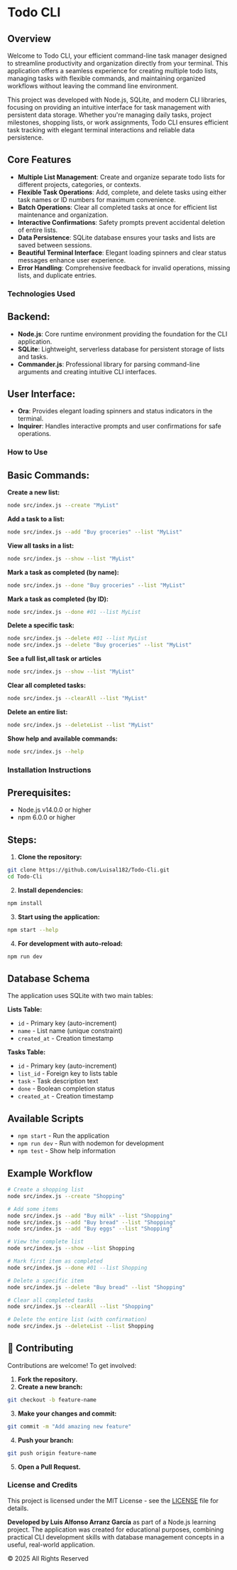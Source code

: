 # Todo CLI

## Overview

Welcome to Todo CLI, your efficient command-line task manager designed to streamline productivity and organization directly from your terminal. This application offers a seamless experience for creating multiple todo lists, managing tasks with flexible commands, and maintaining organized workflows without leaving the command line environment.

This project was developed with Node.js, SQLite, and modern CLI libraries, focusing on providing an intuitive interface for task management with persistent data storage. Whether you're managing daily tasks, project milestones, shopping lists, or work assignments, Todo CLI ensures efficient task tracking with elegant terminal interactions and reliable data persistence.

## Core Features

- **Multiple List Management**: Create and organize separate todo lists for different projects, categories, or contexts.
- **Flexible Task Operations**: Add, complete, and delete tasks using either task names or ID numbers for maximum convenience.
- **Batch Operations**: Clear all completed tasks at once for efficient list maintenance and organization.
- **Interactive Confirmations**: Safety prompts prevent accidental deletion of entire lists.
- **Data Persistence**: SQLite database ensures your tasks and lists are saved between sessions.
- **Beautiful Terminal Interface**: Elegant loading spinners and clear status messages enhance user experience.
- **Error Handling**: Comprehensive feedback for invalid operations, missing lists, and duplicate entries.

### Technologies Used

## Backend:
- **Node.js**: Core runtime environment providing the foundation for the CLI application.
- **SQLite**: Lightweight, serverless database for persistent storage of lists and tasks.
- **Commander.js**: Professional library for parsing command-line arguments and creating intuitive CLI interfaces.

## User Interface:
- **Ora**: Provides elegant loading spinners and status indicators in the terminal.
- **Inquirer**: Handles interactive prompts and user confirmations for safe operations.


### How to Use

## Basic Commands:

**Create a new list:**
```bash
node src/index.js --create "MyList"
```

**Add a task to a list:**
```bash
node src/index.js --add "Buy groceries" --list "MyList"
```

**View all tasks in a list:**
```bash
node src/index.js --show --list "MyList"
```

**Mark a task as completed (by name):**
```bash
node src/index.js --done "Buy groceries" --list "MyList"
```

**Mark a task as completed (by ID):**
```bash
node src/index.js --done #01 --list MyList
```

**Delete a specific task:**
```bash
node src/index.js --delete #01 --list MyList
node src/index.js --delete "Buy groceries" --list "MyList"
```

**See a full list,all task or articles**
```bash
node src/index.js --show --list "MyList"
```

**Clear all completed tasks:**
```bash
node src/index.js --clearAll --list "MyList"
```

**Delete an entire list:**
```bash
node src/index.js --deleteList --list "MyList"
```

**Show help and available commands:**
```bash
node src/index.js --help
```

### Installation Instructions

## Prerequisites:
- Node.js v14.0.0 or higher
- npm 6.0.0 or higher

## Steps:

1. **Clone the repository:**
```bash
git clone https://github.com/Luisal182/Todo-Cli.git
cd Todo-Cli
```

2. **Install dependencies:**
```bash
npm install
```

3. **Start using the application:**
```bash
npm start --help
```

4. **For development with auto-reload:**
```bash
npm run dev
```

## Database Schema

The application uses SQLite with two main tables:

**Lists Table:**
- `id` - Primary key (auto-increment)
- `name` - List name (unique constraint)
- `created_at` - Creation timestamp

**Tasks Table:**
- `id` - Primary key (auto-increment)
- `list_id` - Foreign key to lists table
- `task` - Task description text
- `done` - Boolean completion status
- `created_at` - Creation timestamp

## Available Scripts

- `npm start` - Run the application
- `npm run dev` - Run with nodemon for development
- `npm test` - Show help information

## Example Workflow

```bash
# Create a shopping list
node src/index.js --create "Shopping"

# Add some items
node src/index.js --add "Buy milk" --list "Shopping"
node src/index.js --add "Buy bread" --list "Shopping"
node src/index.js --add "Buy eggs" --list "Shopping"

# View the complete list
node src/index.js --show --list Shopping

# Mark first item as completed
node src/index.js --done #01 --list Shopping

# Delete a specific item
node src/index.js --delete "Buy bread" --list "Shopping"

# Clear all completed tasks
node src/index.js --clearAll --list "Shopping"

# Delete the entire list (with confirmation)
node src/index.js --deleteList --list Shopping
```

## 👥 Contributing

Contributions are welcome! To get involved:

1. **Fork the repository.**
2. **Create a new branch:**
```bash
git checkout -b feature-name
```

3. **Make your changes and commit:**
```bash
git commit -m "Add amazing new feature"
```

4. **Push your branch:**
```bash
git push origin feature-name
```

5. **Open a Pull Request.**

### License and Credits

This project is licensed under the MIT License - see the [LICENSE](LICENSE) file for details.

**Developed by Luis Alfonso Arranz García** as part of a Node.js learning project. The application was created for educational purposes, combining practical CLI development skills with database management concepts in a useful, real-world application.

© 2025 All Rights Reserved